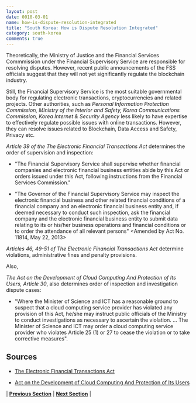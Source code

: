 ```yaml
---
layout: post
date: 0010-03-01
name: how-is-dispute-resolution-integrated
title: "South Korea: How is Dispute Resolution Integrated"
category: south-korea
comments: true
---
```


Theoretically, the Ministry of Justice and the Financial Services Commmission under the Financial Supervisory Service are responsible for resolving disputes. However, recent public announcements of the FSS officials suggest that they will not yet significantly regulate the blockchain industry.

Still, the Financial Supervisory Service is the most suitable governmental body for regulating electronic transactions, cryptocurrencies and related projects. Other authorities, such as *Personal Information Protection Commission, Ministry of the Interior and Safety, Korea Communications Commission, Korea Internet & Security Agency* less likely to have expertise to effectively regulate possible issues with online transactions. However, they can resolve issues related to Blockchain, Data Access and Safety, Privacy etc. 

*Article 39 of the The Electronic Financial Transactions Act* determines the order of supervision and inspection: 

- "The Financial Supervisory Service shall supervise whether financial companies and electronic financial business entities abide by this Act or orders issued under this Act, following instructions from the Financial Services Commission."

- "The Governor of the Financial Supervisory Service may inspect the electronic financial business and other related financial conditions of a financial company and an electronic financial business entity and, if deemed necessary to conduct such inspection, ask the financial company and the electronic financial business entity to submit data relating to its or his/her business operations and financial conditions or to order the attendance of all relevant persons" <Amended by Act No. 11814, May 22, 2013>

*Articles 46, 49-51 of The Electronic Financial Transactions Act* determine violations, administrative fines and penalty provisions.  

Also, 

*The Act on the Development of Cloud Computing And Protection of Its Users, Article 30*, also determines order of inspection and investigation dispute cases:
 
- "Where the Minister of Science and ICT has a reasonable ground to suspect that a cloud computing service provider has violated any provision of this Act, he/she may instruct public officials of the Ministry to conduct investigations as necessary to ascertain the violation. … The Minister of Science and ICT may order a cloud computing service provider who violates Article 25 (1) or 27 to cease the violation or to take corrective measures".

## Sources

- [The Electronic Financial Transactions Act](http://www.law.go.kr/engLsSc.do?menuId=0&subMenu=5&query=%EC%A0%84%EC%9E%90%EA%B8%88%EC%9C%B5%EA%B1%B0%EB%9E%98%EB%B2%95#liBgcolor0)

- [Act on the Development of Cloud Computing And Protection of Its Users](http://www.law.go.kr/engLsSc.do?menuId=0&subMenu=5&query=%EC%A0%84%EC%9E%90%EA%B8%88%EC%9C%B5%EA%B1%B0%EB%9E%98%EB%B2%95#liBgcolor0)



| **[Previous Section](https://neo-project.github.io/global-blockchain-compliance-hub//south-korea/south-korea-smart-contracts.html)** | **[Next Section]( https://neo-project.github.io/global-blockchain-compliance-hub//south-korea/south-korea-nullify-smart-contracts.html)** |
